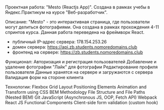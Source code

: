 Проектная работа: "Mesto (Reactjs App)".
Создана в рамках учебы в Яндекс.Практикум на курсе "Веб-разработчик".

Описание:
"Mesto" - это интерактивная страница, где пользователи могут делиться фотографиями. Она создана в рамках прохождения 4-11 спринтов курса. Данная работа переведена на фреймворк React.

* публичный IP-адрес сервера: 178.154.253.26
* домен сервера: https://api.zb.students.nomoredomains.club 
* фронтенд на сервере: https://zb.students.nomoredomains.club 

Функционал:
Авторизация и регистрация пользователей
Добавление и удаление фотографии
"Лайк" для фотографии
Редактирование профиля пользователя
Данные хранятся на сервере и загружаются с сервера
Валидация форм на стороне клиента

Технологии:
Flexbox
Grid Layout
Positioning Elements
Animation and Transform using CSS
BEM Methodology
File Structure and File Paths (Nested BEM)
Git
JavaScript (Asynchronous JS, OOP, Fetch API)
Webpack
React JS
Functional Components
Client-side form validation (custom hook)

